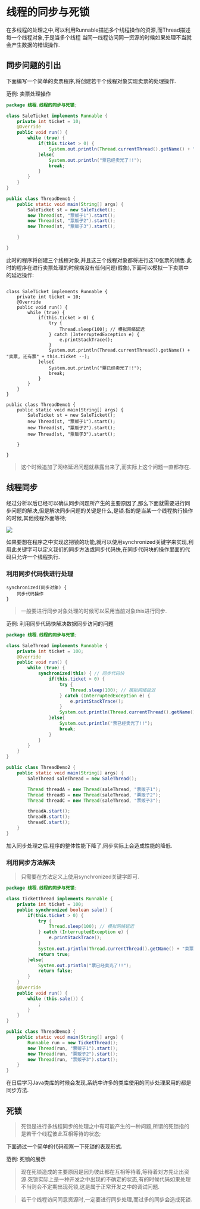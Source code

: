 # 线程的同步与死锁

在多线程的处理之中,可以利用Runnable描述多个线程操作的资源,而Thread描述每一个线程对象,于是当多个线程
当同一线程访问同一资源的时候如果处理不当就会产生数据的错误操作.

## 同步问题的引出

下面编写一个简单的卖票程序,将创建若干个线程对象实现卖票的处理操作.

范例: 卖票处理操作

```java
package 线程.线程的同步与死锁;

class SaleTicket implements Runnable {
    private int ticket = 10;
    @Override
    public void run() {
        while (true) {
            if(this.ticket > 0) {
                System.out.println(Thread.currentThread().getName() + "卖票, 还有票" + this.ticket --);
            }else{
                System.out.println("票已经卖光了!!");
                break;
            }
        }
    }
}

public class ThreadDemo1 {
    public static void main(String[] args) {
        SaleTicket st = new SaleTicket();
        new Thread(st, "票贩子1").start();
        new Thread(st, "票贩子2").start();
        new Thread(st, "票贩子3").start();

    }

}
```

此时的程序将创建三个线程对象,并且这三个线程对象都将进行这10张票的销售.此时的程序在进行卖票处理的时候病没有任何问题(假象),下面可以模拟一下卖票中的延迟操作:

```javapackage 线程.线程的同步与死锁;

class SaleTicket implements Runnable {
    private int ticket = 10;
    @Override
    public void run() {
        while (true) {
            if(this.ticket > 0) {
                try {
                    Thread.sleep(100); // 模拟网络延迟
                } catch (InterruptedException e) {
                    e.printStackTrace();
                }
                System.out.println(Thread.currentThread().getName() + "卖票, 还有票" + this.ticket --);
            }else{
                System.out.println("票已经卖光了!!");
                break;
            }
        }
    }
}

public class ThreadDemo1 {
    public static void main(String[] args) {
        SaleTicket st = new SaleTicket();
        new Thread(st, "票贩子1").start();
        new Thread(st, "票贩子2").start();
        new Thread(st, "票贩子3").start();

    }

}
```

> 这个时候追加了网络延迟问题就暴露出来了,而实际上这个问题一直都存在.

## 线程同步

经过分析以后已经可以确认同步问题所产生的主要原因了,那么下面就需要进行同步问题的解决,但是解决同步问题的关键是什么,是锁.指的是当某一个线程执行操作的时候,其他线程外面等待;

![](http://imgs.loong.io/image/Thread/sync.jpg)

如果要想在程序之中实现这把锁的功能,就可以使用synchronized关键字来实现,利用此关键字可以定义我们的同步方法或同步代码快,在同步代码块的操作里面的代码只允许一个线程执行.

### 利用同步代码快进行处理

```
synchronized(同步对象) {
    同步代码操作
}
```

> 一般要进行同步对象处理的时候可以采用当前对象this进行同步.

范例: 利用同步代码快解决数据同步访问的问题

```java
package 线程.线程的同步与死锁;

class SaleThread implements Runnable {
    private int ticket = 100;
    @Override
    public void run() {
        while (true) {
            synchronized(this) { // 同步代码快
                if(this.ticket > 0) {
                    try {
                        Thread.sleep(100); // 模拟网络延迟
                    } catch (InterruptedException e) {
                        e.printStackTrace();
                    }
                    System.out.println(Thread.currentThread().getName() + "卖票, 还有票" + this.ticket --);
                }else{
                    System.out.println("票已经卖光了!!");
                    break;
                }
            }
        }
    }
}

public class ThreadDemo2 {
    public static void main(String[] args) {
        SaleThread saleThread = new SaleThread();

        Thread threadA = new Thread(saleThread, "票贩子1");
        Thread threadB = new Thread(saleThread, "票贩子2");
        Thread threadC = new Thread(saleThread, "票贩子3");

        threadA.start();
        threadB.start();
        threadC.start();
    }
}
```

加入同步处理之后.程序的整体性能下降了,同步实际上会造成性能的降低.

### 利用同步方法解决

> 只需要在方法定义上使用synchronized关键字即可.

```java
package 线程.线程的同步与死锁;

class TicketThread implements Runnable {
    private int ticket = 100;
    public synchronized boolean sale() {
        if(this.ticket > 0) {
            try {
                Thread.sleep(100); // 模拟网络延迟
            } catch (InterruptedException e) {
                e.printStackTrace();
            }
            System.out.println(Thread.currentThread().getName() + "卖票, 还有票" + this.ticket --);
            return true;
        }else{
            System.out.println("票已经卖光了!!");
            return false;
        }
    }
    @Override
    public void run() {
        while (this.sale()) {
            ;
        }
    }
}

public class ThreadDemo3 {
    public static void main(String[] args) {
        Runnable run = new TicketThread();
        new Thread(run, "票贩子1").start();
        new Thread(run, "票贩子2").start();
        new Thread(run, "票贩子3").start();
    }
}
```

在日后学习Java类库的时候会发现,系统中许多的类库使用的同步处理采用的都是同步方法.

## 死锁

> 死锁是进行多线程同步的处理之中有可能产生的一种问题,所谓的死锁指的是若干个线程彼此互相等待的状态;

下面通过一个简单的代码观察一下死锁的表现形式.

范例: 死锁的展示

> 现在死锁造成的主要原因是因为彼此都在互相等待着,等待着对方先让出资源.死锁实际上是一种开发之中出现的不确定的状态,有的时候代码如果处理不当则会不定期出现死锁,这是属于正常开发之中的调试问题.

> 若干个线程访问同意资源时,一定要进行同步处理,而过多的同步会造成死锁.
























